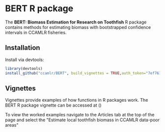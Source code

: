 BERT R package
===================

The **BERT: Biomass Estimation for Research on Toothfish** R package contains methods for estimating biomass with bootstrapped confidence intervals in CCAMLR fisheries.


Installation
------------

Install via devtools:

```R
library(devtools)
install_github("ccamlr/BERT", build_vignettes = TRUE,auth_token="7ef7614738c2b3463fc791d4f22a719d61be35fa")
```

Vignettes
---------

Vignettes provide examples of how functions in R packages work. The BERT R package vignette can be accessed at (<insert pg when repo is public>)

To view the worked examples navigate to the Articles tab at the top of the page and select the "Estimate local toothfish biomass in CCAMLR data-poor areas"



